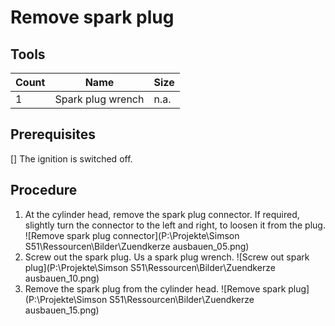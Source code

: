 # Remove spark plug

## Tools
|Count|Name|Size|
|-----|----|----|
|1|Spark plug wrench|n.a.|

## Prerequisites
[] The ignition is switched off.

## Procedure

1. At the cylinder head, remove the spark plug connector. If required, slightly turn the connector to the left and right, to loosen it from the plug. ![Remove spark plug connector](P:\Projekte\Simson S51\Ressourcen\Bilder\Zuendkerze ausbauen_05.png)
1. Screw out the spark plug. Us a spark plug wrench. ![Screw out spark plug](P:\Projekte\Simson S51\Ressourcen\Bilder\Zuendkerze ausbauen_10.png)
1. Remove the spark plug from the cylinder head. ![Remove spark plug](P:\Projekte\Simson S51\Ressourcen\Bilder\Zuendkerze ausbauen_15.png)

